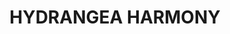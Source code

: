 ---
title: "HYDRANGEA HARMONY"
description: |
  "Hydrangea Harmony" blooms with serene elegance, capturing the essence of tranquil beauty. Within this enchanting bouquet, lush hydrangeas dance in harmony, their delicate petals swirling in shades of lavender, blue, and white. Each bloom exudes a sense of peace and serenity, weaving together a symphony of natural grace. As the gentle fragrance fills the air, it evokes a sense of calm and tranquility, inviting you to pause and immerse yourself in the beauty of the moment. With its harmonious blend of colors and textures, "Hydrangea Harmony" is a celebration of nature's soothing embrace, offering solace and serenity to those who behold its enchanting presence.
publish_date: 2024-02-12
image: 'hydrangea-harmony.jpg'
price: 3800
message_at: 'http://m.me/justin.egonia?text=Hi%20I%20am%20interested%20in%20this%20product.%20Could%20you%20please%20provide%20availability%20details?%0A%0Aproduct%20link:%20https://jjj-flowershop.vercel.app/shop/hydrangea-harmony'
tags: 'wedding'
slug: hydrangea-harmony
---